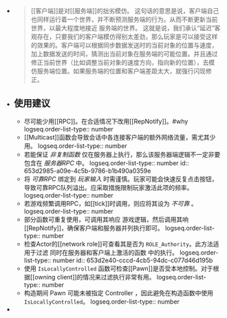 - >[[客户端]]是对[[服务端]]的拙劣模仿。
  这句话的意思是说，客户端自己也同样运行着一个世界，并不断预测服务端的行为。从而不断更新当前世界，以最大程度地接近 服务端的世界。
  这就是说，我们承认“延迟”客观存在，只要我们的客户端模仿得别太差劲，那么玩家是可以接受这样的效果的。客户端可以根据同步数据发送时的当前对象的位置与速度，加上数据发送的时间，猜测出当前对象在服务端的可能位置。并且通过修正当前世界（比如调整当前对象的速度方向，指向新的位置），去模仿服务端位置。如果服务端的位置和客户端差距太大，就强行闪现修正。
- ## 使用建议
	- 尽可能少用[[RPC]]。在合适情况下改用[[RepNotify]]。#why
	  logseq.order-list-type:: number
	- [[Multicast]]函数会导致会话中各连接客户端的额外网络流量，需尤其少用。
	  logseq.order-list-type:: number
	- 若能保证 *非复制函数* 仅在服务器上执行，那么该服务器端逻辑不一定非要包含在 *服务器RPC* 中。
	  logseq.order-list-type:: number
	  id:: 653d2985-a09e-4c5b-9786-b1b490a0359e
	- 将 *可靠RPC* 绑定到 *玩家输入* 时需谨慎。玩家可能会快速反复点击按钮，导致可靠RPC队列溢出。应采取措施限制玩家激活此项的频率。
	  logseq.order-list-type:: number
	- 若游戏频繁调用RPC，如[[tick]]时调用，则应将其设为 *不可靠* 。
	  logseq.order-list-type:: number
	- 部分函数可重复使用，可调用其响应 游戏逻辑，然后调用其响[[RepNotify]]，确保客户端和服务器并列执行即可。
	  logseq.order-list-type:: number
	- 检查Actor的[[network role]]可查看其是否为 `ROLE_Authority`。此方法适用于过滤 同时在服务器和客户端上激活的函数 中的执行。
	  logseq.order-list-type:: number
	  id:: 653d2e40-cccd-4cb5-94dc-c077d46d195b
	- 使用 `IsLocallyControlled` 函数可检查[[Pawn]]是否受本地控制。对于根据[[owning client]]的情况来过滤执行非常有用。
	  logseq.order-list-type:: number
	- 构造期间 Pawn 可能未被指定 Controller ，因此避免在构造函数中使用`IsLocallyControlled`。
	  logseq.order-list-type:: number
-